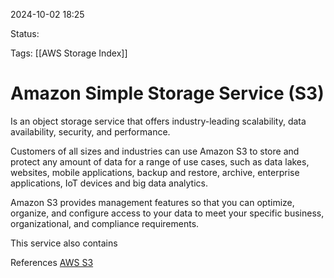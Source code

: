 2024-10-02 18:25

Status:

Tags:
[[AWS Storage Index]]
# Amazon Simple Storage Service (S3)

Is an object storage service that offers industry-leading scalability, data availability, security, and performance.

Customers of all sizes and industries can use Amazon S3 to store and protect any amount of data for a range of use cases, such as data lakes, websites, mobile applications, backup and restore, archive, enterprise applications, IoT devices and big data analytics.

Amazon S3 provides management features so that you can optimize, organize, and configure access to your data to meet your specific business, organizational, and compliance requirements.

This service also contains

References 
[AWS S3](https://docs.aws.amazon.com/AmazonS3/latest/userguide/Welcome.html)